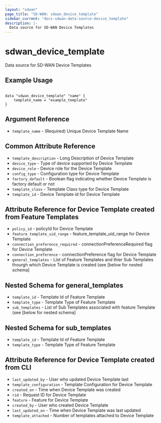 ```yaml
---
layout: "sdwan"
page_title: "SD-WAN: sdwan_device_template"
sidebar_current: "docs-sdwan-data-source-device_template"
description: |-
  Data source for SD-WAN Device Templates 
---
```

# sdwan_device_template #
Data source for SD-WAN Device Templates

## Example Usage ##

```hcl

data "sdwan_device_template" "name" {
    template_name = "example_template"
}

```
## Argument Reference ##
* `template_name` - (Required) Unique Device Template Name
## Common Attribute Reference ##
* `template_description` - Long Description of Device Template
* `device_type` - Type of device supported by  Device Template
* `device_role` - Device role for the Device Template
* `config_type` - Configuration type for  Device Template
* `factory_default` - Boolean flag indicating whether Device Template is factory default or not
* `template_class` - Template Class type for  Device Template
* `template_id` - Device Template id for  Device Template

## Attribute Reference for Device Template created from Feature Templates ##
* `policy_id` - policyId for  Device Template
* `feature_template_uid_range` - feature_template_uid_range for  Device Template
* `connection_preference_required` - connectionPreferenceRequired flag for Device Template
* `connection_preference` - connectionPreference flag for Device Template
* `general_templates` - List of Feature Templates and thier Sub Templates thourgh which Device Template is created (see [below for nested schema]

## Nested Schema for general_templates
* `template_id` - Template Id of Feature Template
* `template_type` - Template Type of Feature Template
* `sub_templates` - List of Sub Templates associated with feature Template (see [below for nested schema]
## Nested Schema for sub_templates
* `template_id` - Template Id of Feature Template
* `template_type` - Template Type of Feature Template

## Attribute Reference for Device Template created from CLI ##
* `last_updated_by` - User who updated  Device Template last
* `template_configuration` - Template Configuration for  Device Template
* `created_on` - Time when  Device Template was created
* `rid` - Request ID for Device Template
* `feature` - Feature for Device Template
* `created_by` - User who created Device Template
* `last_updated_on` - Time when Device Template was last updated
* `template_attached` - Number of templates attached to Device Template

